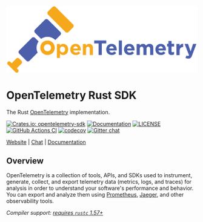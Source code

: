 ![OpenTelemetry — An observability framework for cloud-native software.][splash]

[splash]: https://raw.githubusercontent.com/open-telemetry/opentelemetry-rust/main/assets/logo-text.png

# OpenTelemetry Rust SDK

The Rust [OpenTelemetry](https://opentelemetry.io/) implementation.

[![Crates.io: opentelemetry-sdk](https://img.shields.io/crates/v/opentelemetry_sdk.svg)](https://crates.io/crates/opentelemetry_sdk)
[![Documentation](https://docs.rs/opentelemetry_sdk/badge.svg)](https://docs.rs/opentelemetry_sdk)
[![LICENSE](https://img.shields.io/crates/l/opentelemetry_sdk)](./LICENSE)
[![GitHub Actions CI](https://github.com/open-telemetry/opentelemetry-rust/workflows/CI/badge.svg)](https://github.com/open-telemetry/opentelemetry-rust/actions?query=workflow%3ACI+branch%3Amain)
[![codecov](https://codecov.io/gh/open-telemetry/opentelemetry-rust/branch/main/graph/badge.svg)](https://codecov.io/gh/open-telemetry/opentelemetry-rust)
[![Gitter chat](https://img.shields.io/badge/gitter-join%20chat%20%E2%86%92-brightgreen.svg)](https://gitter.im/open-telemetry/opentelemetry-rust)

[Website](https://opentelemetry.io/) |
[Chat](https://gitter.im/open-telemetry/opentelemetry-rust) |
[Documentation](https://docs.rs/opentelemetry-rust)

## Overview

OpenTelemetry is a collection of tools, APIs, and SDKs used to instrument,
generate, collect, and export telemetry data (metrics, logs, and traces) for
analysis in order to understand your software's performance and behavior. You
can export and analyze them using [Prometheus], [Jaeger], and other
observability tools.

*Compiler support: [requires `rustc` 1.57+][msrv]*

[Prometheus]: https://prometheus.io
[Jaeger]: https://www.jaegertracing.io
[msrv]: #supported-rust-versions

